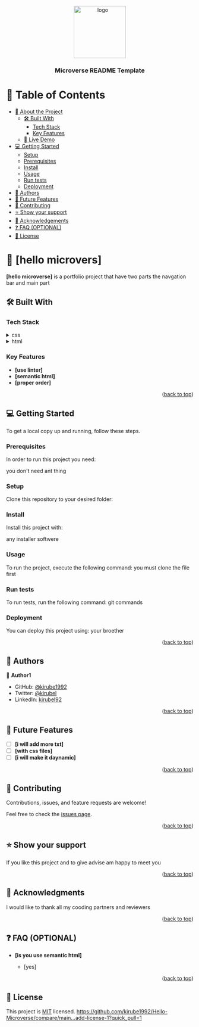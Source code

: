 <a name="readme-top"></a>

<div align="center">
  <!-- You are encouraged to replace this logo with your own! Otherwise you can also remove it. -->
  <img src="murple_logo.png" alt="logo" width="140"  height="auto" />
  <br/>

  <h3><b>Microverse README Template</b></h3>

</div>

<!-- TABLE OF CONTENTS -->

# 📗 Table of Contents

- [📖 About the Project](#about-project)
  - [🛠 Built With](#built-with)
    - [Tech Stack](#tech-stack)
    - [Key Features](#key-features)
  - [🚀 Live Demo](#live-demo)
- [💻 Getting Started](#getting-started)
  - [Setup](#setup)
  - [Prerequisites](#prerequisites)
  - [Install](#install)
  - [Usage](#usage)
  - [Run tests](#run-tests)
  - [Deployment](#triangular_flag_on_post-deployment)
- [👥 Authors](#authors)
- [🔭 Future Features](#future-features)
- [🤝 Contributing](#contributing)
- [⭐️ Show your support](#support)
- [🙏 Acknowledgements](#acknowledgements)
- [❓ FAQ (OPTIONAL)](#faq)
- [📝 License](#license)

<!-- PROJECT DESCRIPTION -->

# 📖 [hello microvers] <a name="about-project"></a>

**[hello microverse]** is a portfolio project that have two parts the navgation bar and main part

## 🛠 Built With <a name="built-with"></a>

### Tech Stack <a name="tech-stack"></a>

<details>
  <summary>css</summary>
  <ul>
    <li><a href="https://mdncss.com/">Css</a></li>
  </ul>
</details>

<details>
<summary>html</summary>
  <ul>
    <li><a href="https://www.mdn.org/">htmlL</a></li>
  </ul>
</details>

<!-- Features -->

### Key Features <a name="key-features"></a>

- **[use linter]**
- **[semantic html]**
- **[proper order]**

<p align="right">(<a href="#readme-top">back to top</a>)</p>

<!-- GETTING STARTED -->

## 💻 Getting Started <a name="getting-started"></a>


To get a local copy up and running, follow these steps.

### Prerequisites

In order to run this project you need:

you don't need ant thing

### Setup

Clone this repository to your desired folder:


### Install

Install this project with:

any installer softwere

### Usage

To run the project, execute the following command:
you must clone the file first

### Run tests

To run tests, run the following command:
git commands

### Deployment

You can deploy this project using:
your broether

<p align="right">(<a href="#readme-top">back to top</a>)</p>

<!-- AUTHORS -->

## 👥 Authors <a name="authors"></a>

👤 **Author1**

- GitHub: [@kirube1992](https://github.com/kirube1992)
- Twitter: [@kirubel](https://twitter.com/kirubel08)
- LinkedIn: [kirubel92](https://linkedin.com/in/kirubel23)

<p align="right">(<a href="#readme-top">back to top</a>)</p>

<!-- FUTURE FEATURES -->

## 🔭 Future Features <a name="future-features"></a>

- [ ] **[i will add more txt]**
- [ ] **[with css files]**
- [ ] **[i will make it daynamic]**

<p align="right">(<a href="#readme-top">back to top</a>)</p>

<!-- CONTRIBUTING -->

## 🤝 Contributing <a name="contributing"></a>

Contributions, issues, and feature requests are welcome!

Feel free to check the [issues page](../../issues/).

<p align="right">(<a href="#readme-top">back to top</a>)</p>

<!-- SUPPORT -->

## ⭐️ Show your support <a name="support"></a>

If you like this project and to give advise am happy to meet you

<p align="right">(<a href="#readme-top">back to top</a>)</p>

<!-- ACKNOWLEDGEMENTS -->

## 🙏 Acknowledgments <a name="acknowledgements"></a>

I would like to thank all my cooding partners and reviewers

<p align="right">(<a href="#readme-top">back to top</a>)</p>

<!-- FAQ (optional) -->

## ❓ FAQ (OPTIONAL) <a name="faq"></a>


- **[is you use semantic html]**

  - [yes]


<p align="right">(<a href="#readme-top">back to top</a>)</p>

<!-- LICENSE -->

## 📝 License <a name="license"></a>

This project is [MIT](./LICENSE) licensed.
https://github.com/kirube1992/Hello-Microverse/compare/main...add-license-1?quick_pull=1